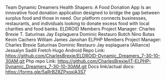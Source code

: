 Team Dynamic Dreamers
Health Shapers: A Food Donation App
Is an innovative food donation application designed to bridge the gap between surplus food and those in need. Our platform connects businesses, restaurants, and individuals looking to donate excess food with local charities and food banks.
ELDROID Members
Project Manager: Charles Brexie T. Saturinas
Jay Esplaguera
Dominic Restauro
Butch Nino Butas
Kevin Cachero
William James Janohan
ELPHP Members
Project Manager: Charles Brexie Saturinas
Dominic Restauro
Jay esplaguera (Alliance)
Jessalyn Sadili
Fretch Hugo
Android Repo Link: https://github.com/CharlesBrexie/ELDROID-Dynamic_Dreamers_7-30-10-30AM.git
Php repo Link: https://github.com/CharlesBrexie/IT-ELPHP-Dynamic_Dreamers_7-30-10-30AM.git
Docs link/actual docs: https://forms.gle/5aRrBZ8ZPxoxiA3S7
